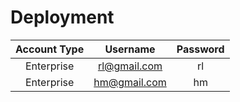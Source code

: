# Deployment

| Account Type | Username  | Password  |
| :---:   | :-: | :-: |
| Enterprise | rl@gmail.com | rl |
| Enterprise | hm@gmail.com | hm |
